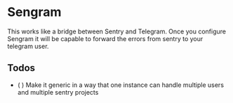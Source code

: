 # Sengram

This works like a bridge between Sentry and Telegram. Once you configure Sengram it will be capable to forward the errors from sentry to your telegram user.

## Todos

- ( ) Make it generic in a way that one instance can handle multiple users and multiple sentry projects